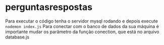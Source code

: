 # perguntasrespostas
Para executar o código tenha o servidor mysql rodando e depois execute `nodemon index.js`
Para conectar com o banco de dados da sua máquina é importante mudar os parâmetro da função conection, que está no arquivo database.js
